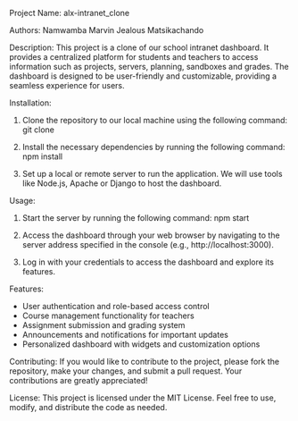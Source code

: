 Project Name: alx-intranet_clone

Authors: Namwamba Marvin
Jealous Matsikachando

Description:
This project is a clone of our school intranet dashboard. It provides a centralized platform for students and teachers to access information such as projects, servers, planning, sandboxes and grades. The dashboard is designed to be user-friendly and customizable, providing a seamless experience for users.

Installation:

1. Clone the repository to our local machine using the following command:
   git clone <repository-url>

2. Install the necessary dependencies by running the following command:
   npm install

3. Set up a local or remote server to run the application. We will use tools like Node.js, Apache or Django to host the dashboard.

Usage:

1. Start the server by running the following command:
   npm start

2. Access the dashboard through your web browser by navigating to the server address specified in the console (e.g., http://localhost:3000).

3. Log in with your credentials to access the dashboard and explore its features.

Features:

- User authentication and role-based access control
- Course management functionality for teachers
- Assignment submission and grading system
- Announcements and notifications for important updates
- Personalized dashboard with widgets and customization options

Contributing:
If you would like to contribute to the project, please fork the repository, make your changes, and submit a pull request. Your contributions are greatly appreciated!

License:
This project is licensed under the MIT License. Feel free to use, modify, and distribute the code as needed.
